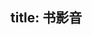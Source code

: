 title: 书影音
---

<div class="db--container"></div>
<link rel="stylesheet" type="text/css" href="/css/douban.css">
<script type="text/javascript" charset="utf-8" src="/js/douban.js"></script>
<script>
  new Douban({
    baseAPI: 'https://douban-cf-worker.gaoryrt.workers.dev/',
    container: ".db--container",
    types: ["movie", "book", "game"]
});
</script>
